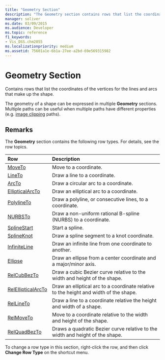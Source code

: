 ```yaml
---
title: "Geometry Section"
description: "The Geometry section contains rows that list the coordinates of the vertices for the lines and arcs that make up the shape."
manager: soliver
ms.date: 03/09/2015
ms.audience: Developer
ms.topic: reference
f1_keywords:
- Vis_DSS.chm2055
ms.localizationpriority: medium
ms.assetid: 75601a1e-6b1a-27ee-a2bd-69e569315982
---
```


# Geometry Section

Contains rows that list the coordinates of the vertices for the lines and arcs that make up the shape. 
  
The geometry of a shape can be expressed in multiple **Geometry** sections. Multiple paths can be useful when multiple paths have different properties (e.g. [image clipping](clippingpath-cell-foreign-image-info-section.md) paths). 
  
## Remarks

The **Geometry** section contains the following row types. For details, see the row topics. 
  
|Row|Description|
|:-----|:-----|
|[MoveTo](moveto-row-geometry-section.md) <br/> |Move to a coordinate. |
|[LineTo](lineto-row-geometry-section.md) <br/> |Draw a line to a coordinate. |
|[ArcTo](arcto-row-geometry-section.md) <br/> |Draw a circular arc to a coordinate. |
|[EllipticalArcTo](ellipticalarcto-row-geometry-section.md) <br/> |Draw an elliptical arc to a coordinate. |
|[PolylineTo](polylineto-row-geometry-section.md) <br/> |Draw a polyline, or consecutive lines, to a coordinate. |
|[NURBSTo](nurbsto-row-geometry-section.md) <br/> |Draw a non-uniform rational B-spline (NURBS) to a coordinate. |
|[SplineStart](splinestart-row-geometry-section.md) <br/> |Start a spline. |
|[SplineKnot](splineknot-row-geometry-section.md) <br/> |Draw a spline segment to a knot coordinate. |
|[InfiniteLine](infiniteline-row-geometry-section.md) <br/> |Draw an infinite line from one coordinate to another. |
|[Ellipse](ellipse-row-geometry-section.md) <br/> |Draw an ellipse from a center coordinate and a major/minor axis. |
|[RelCubBezTo](relcubbezto-row-geometry-section.md) <br/> |Draw a cubic Bezier curve relative to the width and height of the shape. |
|[RelEllipticalArcTo](relellipticalarcto-row-geometry-section.md) <br/> |Draw an elliptical arc to a coordinate relative to the height and width of the shape. |
|[RelLineTo](rellineto-row-geometry-section.md) <br/> |Draw a line to a coordinate relative the height and width of a shape. |
|[RelMoveTo](relmoveto-row-geometry-section.md) <br/> |Move to a coordinate relative to the width and height of the shape. |
|[RelQuadBezTo](relquadbezto-row-geometry-section.md) <br/> |Draws a quadratic Bezier curve relative to the width and height of the shape. |
   
To change a row type in this section, right-click the row, and then click **Change Row Type** on the shortcut menu. 
  

